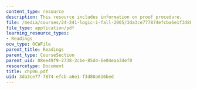 ```yaml
---
content_type: resource
description: This resource includes information on proof procedure.
file: /media/courses/24-241-logic-i-fall-2005/3da3ce777874efcba6e1f3d80a616bed_chp06.pdf
file_type: application/pdf
learning_resource_types:
- Readings
ocw_type: OCWFile
parent_title: Readings
parent_type: CourseSection
parent_uid: 08ee49f9-2738-2cbe-85d4-6e04eaa3def0
resourcetype: Document
title: chp06.pdf
uid: 3da3ce77-7874-efcb-a6e1-f3d80a616bed
---
```

